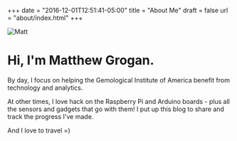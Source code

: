 +++
date = "2016-12-01T12:51:41-05:00"
title = "About Me"
draft = false
url = "about/index.html"
+++

<style>

  #map_container {
    position: relative;
    min-height: 400px;
  }

  #map {
    position: absolute;
    top: 0;
    right: 0;
    bottom: 0;
    left: 0;
  }

</style>

![Matt](iguana_matt.jpg)


# Hi, I'm Matthew Grogan.

By day, I focus on helping the Gemological Institute of America benefit from technology and analytics.

At other times, I love hack on the Raspberry Pi and Arduino boards - plus all the sensors and gadgets that go with them! I put up this blog to share and track the progress I've made.

And I love to travel =)

<div id="map_container" class="panel-body">
  <div id="map"></div>
</div>


<script type="text/javascript">
  function initMap() {

    var mapOptions = {
      zoom: 1,
      center: {
        lat: 30,
        lng: 0
      },
      mapTypeId: google.maps.MapTypeId.TERRAIN,
      panControl: false,
      zoomControl: false,
      mapTypeControl: false,
      scaleControl: false,
      streetViewControl: false,
      overviewMapControl: false
    };

    map = new google.maps.Map(document.getElementById('map'), mapOptions);

    $.getJSON("../cities.json", function(data) {
      $.each(data, function(key, val) {

        // create the infowindow
        var infowindow = new google.maps.InfoWindow({
          content: val['formatted_address']
        })

        // create the marker
        var marker = new google.maps.Marker({
          map: map,
          position: {
            lat: val['latitude'],
            lng: val['longitude']
          },
          clickable: true,
          title: val['formatted_address'],
          icon: {
            path: google.maps.SymbolPath.CIRCLE,
            scale: 3,
            fillColor: '#de2d26',
            fillOpacity: 0.85,
            strokeColor: '#252525',
            strokeWeight: 1
          }
        });

        // tie the infowindow to the marker
        marker.addListener('mouseover', function() {
          infowindow.open(map, marker);
        });
        marker.addListener('mouseout', function() {
          infowindow.close(map, marker);
        });
      })

    })

  }

</script>

<script async defer src="https://maps.googleapis.com/maps/api/js?key=AIzaSyD4U3kKYHOvB2DPU6X15vyY2_18hilH5tU&callback=initMap"></script>
